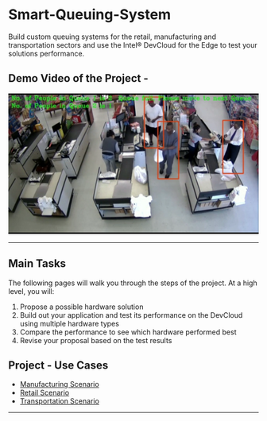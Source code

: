 # Smart-Queuing-System
Build custom queuing systems for the retail, manufacturing and transportation sectors and use the Intel® DevCloud for the Edge to test your solutions performance.

## Demo Video of the Project - 

[![Working Video](./pic.png)](https://www.youtube.com/watch?v=hSHFEZlQDLo "Working of the Project - Click to Watch!")

---

## Main Tasks
The following pages will walk you through the steps of the project. At a high level, you will:

1. Propose a possible hardware solution
2. Build out your application and test its performance on the DevCloud using multiple hardware types
3. Compare the performance to see which hardware performed best
4. Revise your proposal based on the test results

## Project - Use Cases

* [Manufacturing Scenario](./Manufacturing_Scenario.ipynb) 
* [Retail Scenario](./Retail_Scenario.ipynb)
* [Transportation Scenario](./Transportation_Scenario.ipynb) 

---


